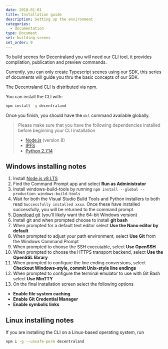 ```yaml
---
date: 2018-01-01
title: Installation guide
description: Setting up the environment
categories:
  - documentation
type: Document
set: building-scenes
set_order: 0
---
```


To build scenes for Decentraland you will need our CLI tool, it provides compilation, publication and preview commands.

Currently, you can only create Typescript scenes using our SDK, this series of documents will guide you thru the basic concepts of our SDK.

The Decentraland CLI is distributed via [npm](https://www.npmjs.com/get-npm?utm_source=house&utm_medium=homepage&utm_campaign=free%20orgs&utm_term=Install%20npm).

You can install the CLI with:

```bash
npm install -g decentraland
```

Once you finish, you should have the `dcl` command available globally.

> Please make sure that you have the following dependencies installed before beginning your CLI installation
>  * [Node.js](https://github.com/decentraland/cli#nodejs-installation) (version 8)
>  * [IPFS](https://dist.ipfs.io/#go-ipfs)
>  * [Python 2.7.14](https://www.python.org/downloads/)

## Windows installing notes

1. Install [Node.js v8 LTS](https://nodejs.org/en/download/)
2. Find the Command Prompt app and select **Run as Administrator**
3. Install windows-build-tools by running 
`npm install --global --production windows-build-tools`
4. Wait for both the Visual Studio Build Tools and Python installers to both read `Successfully installed xxxx`. Once these have installed successfully, you will be returned to the command prompt.
5. [Download git](https://git-scm.com/download/win) (you'll likely want the 64-bit Windows version)
6. Install git and when prompted choose to install **git bash**
7. When prompted for a default text editor select **Use the Nano editor by default**
8. When prompted to adjust your path environment, select **Use Git** from the Windows Command Prompt
9. When prompted to choose the SSH executable, select **Use OpenSSH**
10. When prompted to choose the HTTPS transport backend, select **Use the OpenSSL library**
11. When prompted to configure the line ending conversions, select **Checkout Windows-style, commit Unix-style line endings**
12. When prompted to configure the terminal emulator to use with Git Bash select **Use MinTTY**
13. On the final installation screen select the following options
  * **Enable file system caching**
  * **Enable Git Credential Manager**
  * **Enable symbolic links**

## Linux installing notes

If you are installing the CLI on a Linux-based operating system, run

```bash
npm i -g --unsafe-perm decentraland
```